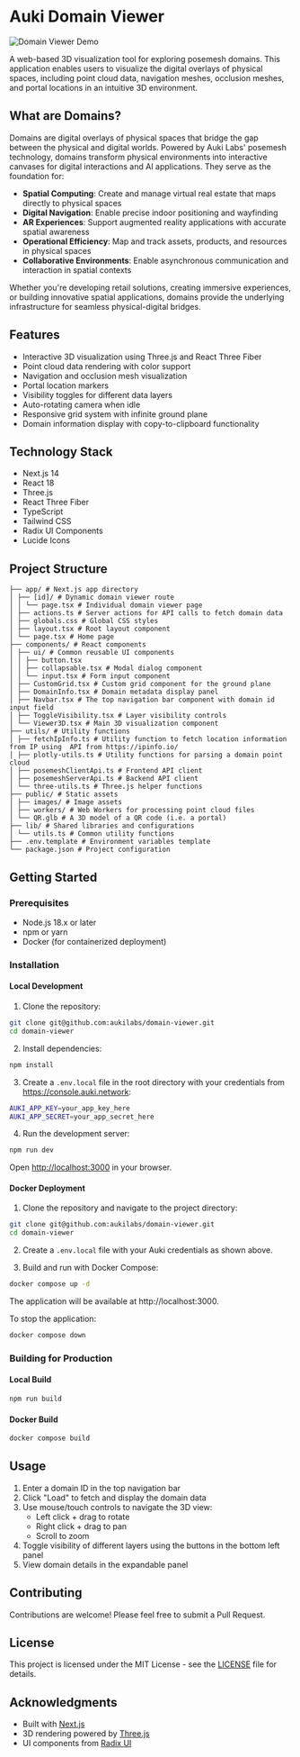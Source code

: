 # Auki Domain Viewer

![Domain Viewer Demo](./domain-viewer-demo.gif)

A web-based 3D visualization tool for exploring posemesh domains. This application enables users to visualize the digital overlays of physical spaces, including point cloud data, navigation meshes, occlusion meshes, and portal locations in an intuitive 3D environment.

## What are Domains?

Domains are digital overlays of physical spaces that bridge the gap between the physical and digital worlds. Powered by Auki Labs' posemesh technology, domains transform physical environments into interactive canvases for digital interactions and AI applications. They serve as the foundation for:

- **Spatial Computing**: Create and manage virtual real estate that maps directly to physical spaces
- **Digital Navigation**: Enable precise indoor positioning and wayfinding
- **AR Experiences**: Support augmented reality applications with accurate spatial awareness
- **Operational Efficiency**: Map and track assets, products, and resources in physical spaces
- **Collaborative Environments**: Enable asynchronous communication and interaction in spatial contexts

Whether you're developing retail solutions, creating immersive experiences, or building innovative spatial applications, domains provide the underlying infrastructure for seamless physical-digital bridges.

## Features

- Interactive 3D visualization using Three.js and React Three Fiber
- Point cloud data rendering with color support
- Navigation and occlusion mesh visualization
- Portal location markers
- Visibility toggles for different data layers
- Auto-rotating camera when idle
- Responsive grid system with infinite ground plane
- Domain information display with copy-to-clipboard functionality

## Technology Stack

- Next.js 14
- React 18
- Three.js
- React Three Fiber
- TypeScript
- Tailwind CSS
- Radix UI Components
- Lucide Icons

## Project Structure
```
├── app/ # Next.js app directory
│ ├── [id]/ # Dynamic domain viewer route
│ │ └── page.tsx # Individual domain viewer page
│ ├── actions.ts # Server actions for API calls to fetch domain data
│ ├── globals.css # Global CSS styles
│ ├── layout.tsx # Root layout component
│ └── page.tsx # Home page
├── components/ # React components
│ ├── ui/ # Common reusable UI components
│ │ ├── button.tsx
│ │ ├── collapsable.tsx # Modal dialog component
│ │ └── input.tsx # Form input component
│ ├── CustomGrid.tsx # Custom grid component for the ground plane
│ ├── DomainInfo.tsx # Domain metadata display panel
│ ├── Navbar.tsx # The top navigation bar component with domain id input field
│ ├── ToggleVisibility.tsx # Layer visibility controls
│ └── Viewer3D.tsx # Main 3D visualization component
├── utils/ # Utility functions
│ ├── fetchIpInfo.ts # Utility function to fetch location information from IP using  API from https://ipinfo.io/
│ ├── plotly-utils.ts # Utility functions for parsing a domain point cloud
│ ├── posemeshClientApi.ts # Frontend API client
│ ├── posemeshServerApi.ts # Backend API client
│ └── three-utils.ts # Three.js helper functions
├── public/ # Static assets
│ ├── images/ # Image assets
│ ├── workers/ # Web Workers for processing point cloud files
│ └── QR.glb # A 3D model of a QR code (i.e. a portal)
├── lib/ # Shared libraries and configurations
│ └── utils.ts # Common utility functions
├── .env.template # Environment variables template
└── package.json # Project configuration
```

## Getting Started

### Prerequisites

- Node.js 18.x or later
- npm or yarn
- Docker (for containerized deployment)

### Installation

#### Local Development

1. Clone the repository:

```bash
git clone git@github.com:aukilabs/domain-viewer.git
cd domain-viewer
```

2. Install dependencies:

```bash
npm install
```

3. Create a `.env.local` file in the root directory with your credentials from https://console.auki.network:
```bash
AUKI_APP_KEY=your_app_key_here
AUKI_APP_SECRET=your_app_secret_here
```

4. Run the development server:

```bash
npm run dev
```

Open [http://localhost:3000](http://localhost:3000) in your browser.

#### Docker Deployment

1. Clone the repository and navigate to the project directory:
```bash
git clone git@github.com:aukilabs/domain-viewer.git
cd domain-viewer
```

2. Create a `.env.local` file with your Auki credentials as shown above.

3. Build and run with Docker Compose:
```bash
docker compose up -d
```

The application will be available at http://localhost:3000.

To stop the application:
```bash
docker compose down
```

### Building for Production

#### Local Build
```bash
npm run build
```

#### Docker Build
```bash
docker compose build
```

## Usage

1. Enter a domain ID in the top navigation bar
2. Click "Load" to fetch and display the domain data
3. Use mouse/touch controls to navigate the 3D view:
   - Left click + drag to rotate
   - Right click + drag to pan
   - Scroll to zoom
4. Toggle visibility of different layers using the buttons in the bottom left panel
5. View domain details in the expandable panel

## Contributing

Contributions are welcome! Please feel free to submit a Pull Request.

## License

This project is licensed under the MIT License - see the [LICENSE](./LICENSE) file for details.

## Acknowledgments

- Built with [Next.js](https://nextjs.org/)
- 3D rendering powered by [Three.js](https://threejs.org/)
- UI components from [Radix UI](https://www.radix-ui.com/)
